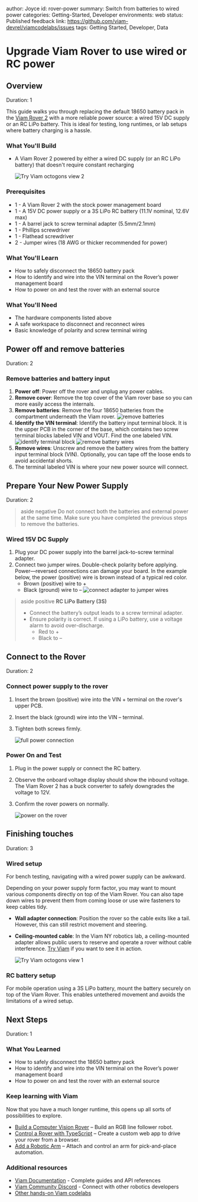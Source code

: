 author: Joyce
id: rover-power
summary: Switch from batteries to wired power
categories: Getting-Started, Developer
environments: web
status: Published
feedback link: https://github.com/viam-devrel/viamcodelabs/issues
tags: Getting Started, Developer, Data

# Upgrade Viam Rover to use wired or RC power

<!-- ------------------------ -->

## Overview

Duration: 1

This guide walks you through replacing the default 18650 battery pack in the [Viam Rover 2](https://www.viam.com/resources/rover) with a more reliable power source: a wired 15V DC supply or an RC LiPo battery. This is ideal for testing, long runtimes, or lab setups where battery charging is a hassle.

### What You'll Build

- A Viam Rover 2 powered by either a wired DC supply (or an RC LiPo battery) that doesn't require constant recharging

  ![Try Viam octogons view 2](assets/octo2.jpg)

### Prerequisites

- 1 - A Viam Rover 2 with the stock power management board
- 1 - A 15V DC power supply or a 3S LiPo RC battery (11.1V nominal, 12.6V max)
- 1 - A barrel jack to screw terminal adapter (5.5mm/2.1mm)
- 1 - Phillips screwdriver
- 1 - Flathead screwdriver
- 2 - Jumper wires (18 AWG or thicker recommended for power)

### What You'll Learn

- How to safely disconnect the 18650 battery pack
- How to identify and wire into the VIN terminal on the Rover’s power management board
- How to power on and test the rover with an external source

### What You'll Need

- The hardware components listed above
- A safe workspace to disconnect and reconnect wires
- Basic knowledge of polarity and screw terminal wiring

<!-- ------------------------ -->

## Power off and remove batteries

Duration: 2

### Remove batteries and battery input

1. **Power off**: Power off the rover and unplug any power cables.
1. **Remove cover**: Remove the top cover of the Viam rover base so you can more easily access the internals.
1. **Remove batteries**: Remove the four 18650 batteries from the compartment underneath the Viam rover.
   ![remove batteries](assets/emptyBatteries.png)
1. **Identify the VIN terminal**: Identify the battery input terminal block. It is the upper PCB in the corner of the base, which contains two screw terminal blocks labeled VIN and VOUT. Find the one labeled VIN.
   ![identify terminal block](assets/batteryInputTB.png)
   ![remove battery wires](assets/batteryWires.png)
1. **Remove wires**: Unscrew and remove the battery wires from the battery input terminal block (VIN). Optionally, you can tape off the loose ends to avoid accidental shorts.
1. The terminal labeled VIN is where your new power source will connect.

<!-- ------------------------ -->

## Prepare Your New Power Supply

Duration: 2

> aside negative
> Do not connect both the batteries and external power at the same time. Make sure you have completed the previous steps to remove the batteries.

### Wired 15V DC Supply

1. Plug your DC power supply into the barrel jack-to-screw terminal adapter.
1. Connect two jumper wires. Double-check polarity before applying. Power—reversed connections can damage your board. In the example below, the power (positive) wire is brown instead of a typical red color.
   - Brown (positive) wire to +
   - Black (ground) wire to –
     ![connect adapter to jumper wires](assets/wireToBarrel.png)

> aside positive
> **RC LiPo Battery (3S)**
>
> - Connect the battery’s output leads to a screw terminal adapter.
> - Ensure polarity is correct. If using a LiPo battery, use a voltage alarm to avoid over-discharge.
>   - Red to +
>   - Black to –

<!-- ------------------------ -->

## Connect to the Rover

Duration: 2

### Connect power supply to the rover

1. Insert the brown (positive) wire into the VIN + terminal on the rover's upper PCB.
1. Insert the black (ground) wire into the VIN – terminal.
1. Tighten both screws firmly.

   ![full power connection](assets/fullWired.png)

### Power On and Test

1. Plug in the power supply or connect the RC battery.
1. Observe the onboard voltage display should show the inbound voltage. The Viam Rover 2 has a buck converter to safely downgrades the voltage to 12V.
1. Confirm the rover powers on normally.

   ![power on the rover](assets/powerOn.png)

<!-- ------------------------ -->

## Finishing touches

Duration: 3

### Wired setup

For bench testing, navigating with a wired power supply can be awkward.

Depending on your power supply form factor, you may want to mount various components directly on top of the Viam Rover. You can also tape down wires to prevent them from coming loose or use wire fasteners to keep cables tidy.

- **Wall adapter connection**: Position the rover so the cable exits like a tail. However, this can still restrict movement and steering.
- **Ceiling-mounted cable**: In the Viam NY robotics lab, a ceiling-mounted adapter allows public users to reserve and operate a rover without cable interference. [Try Viam](https://app.viam.com/try) if you want to see it in action.

  ![Try Viam octogons view 1](assets/octo1.jpg)

### RC battery setup

For mobile operation using a 3S LiPo battery, mount the battery securely on top of the Viam Rover. This enables untethered movement and avoids the limitations of a wired setup.

<!-- ------------------------ -->

## Next Steps

Duration: 1

### What You Learned

- How to safely disconnect the 18650 battery pack
- How to identify and wire into the VIN terminal on the Rover’s power management board
- How to power on and test the rover with an external source

### Keep learning with Viam

Now that you have a much longer runtime, this opens up all sorts of possibilities to explore.

- [Build a Computer Vision Rover](https://docs.viam.com/tutorials/services/webcam-line-follower-robot/) – Build an RGB line follower robot.
- [Control a Rover with TypeScript](https://codelabs.viam.com/guide/drive-rover-ts/index.html) – Create a custom web app to drive your rover from a browser.
- [Add a Robotic Arm](https://docs.viam.com/tutorials/services/plan-motion-with-arm-gripper/) – Attach and control an arm for pick-and-place automation.

### Additional resources

- [Viam Documentation](https://docs.viam.com/) - Complete guides and API references
- [Viam Community Discord](http://discord.gg/viam) - Connect with other robotics developers
- [Other hands-on Viam codelabs](https://codelabs.viam.com/)
